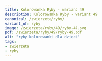 ```yaml
---
title: Kolorowanka Ryby - wariant 49
description: Kolorowanka Ryby - wariant 49
canonical: /zwierzeta/ryby/
variant_of: ryby
image: /zwierzeta/ryby/49/ryby-49.svg
pdf: /zwierzeta/ryby/49/ryby-49.pdf
alt: "ryby kolorowanki dla dzieci"
tags:
- zwierzeta
- ryby
---
```

